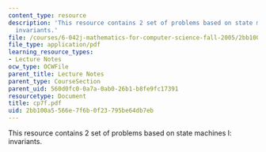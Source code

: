```yaml
---
content_type: resource
description: 'This resource contains 2 set of problems based on state machines I:
  invariants.'
file: /courses/6-042j-mathematics-for-computer-science-fall-2005/2bb100a5566e7f6b0f23795be64db7eb_cp7f.pdf
file_type: application/pdf
learning_resource_types:
- Lecture Notes
ocw_type: OCWFile
parent_title: Lecture Notes
parent_type: CourseSection
parent_uid: 560d0fc0-0a7a-0ab0-26b1-b8fe9fc17391
resourcetype: Document
title: cp7f.pdf
uid: 2bb100a5-566e-7f6b-0f23-795be64db7eb
---
```

This resource contains 2 set of problems based on state machines I: invariants.

